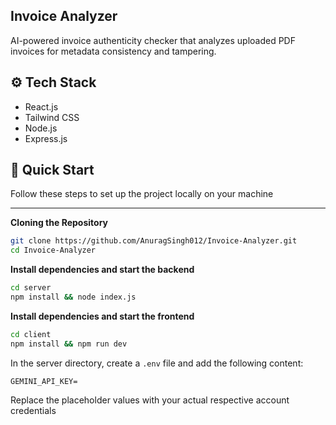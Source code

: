 ## Invoice Analyzer

AI-powered invoice authenticity checker that analyzes uploaded PDF invoices for metadata consistency and tampering.

## ⚙️ Tech Stack
- React.js
- Tailwind CSS
- Node.js
- Express.js

## 🚀 Quick Start

Follow these steps to set up the project locally on your machine

---

**Cloning the Repository**

```bash
git clone https://github.com/AnuragSingh012/Invoice-Analyzer.git
cd Invoice-Analyzer
```

**Install dependencies and start the backend**

```bash
cd server
npm install && node index.js
```

**Install dependencies and start the frontend**

```bash
cd client
npm install && npm run dev
```

In the server directory, create a `.env` file and add the following content:


```env
GEMINI_API_KEY=
```

Replace the placeholder values with your actual respective account credentials
